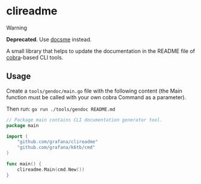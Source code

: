 # clireadme

> [!WARNING]
> **Deprecated**. Use [docsme](https://github.com/szkiba/docsme) instead.

A small library that helps to update the documentation in the README file of [cobra](https://github.com/spf13/cobra)-based CLI tools.

## Usage

Create a `tools/gendoc/main.go` file with the following content (the Main function must be called with your own cobra Command as a parameter).

Then run: `go run ./tools/gendoc README.md`

```go
// Package main contains CLI documentation generator tool.
package main

import (
	"github.com/grafana/clireadme"
	"github.com/grafana/k6tb/cmd"
)

func main() {
	clireadme.Main(cmd.New())
}

```
